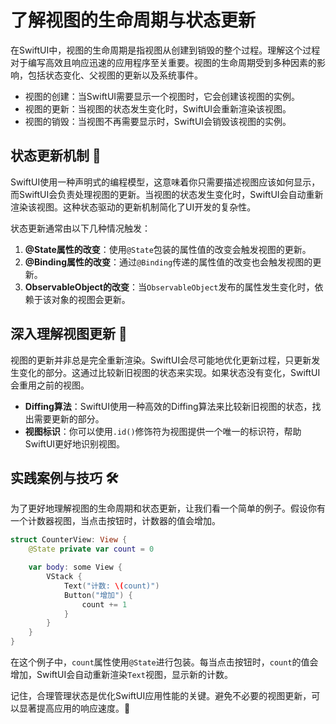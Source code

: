 ﻿# 了解视图的生命周期与状态更新

在SwiftUI中，视图的生命周期是指视图从创建到销毁的整个过程。理解这个过程对于编写高效且响应迅速的应用程序至关重要。视图的生命周期受到多种因素的影响，包括状态变化、父视图的更新以及系统事件。

*   视图的创建：当SwiftUI需要显示一个视图时，它会创建该视图的实例。
*   视图的更新：当视图的状态发生变化时，SwiftUI会重新渲染该视图。
*   视图的销毁：当视图不再需要显示时，SwiftUI会销毁该视图的实例。

## 状态更新机制 🔄

SwiftUI使用一种声明式的编程模型，这意味着你只需要描述视图应该如何显示，而SwiftUI会负责处理视图的更新。当视图的状态发生变化时，SwiftUI会自动重新渲染该视图。这种状态驱动的更新机制简化了UI开发的复杂性。

状态更新通常由以下几种情况触发：

1.  **@State属性的改变**：使用`@State`包装的属性值的改变会触发视图的更新。
2.  **@Binding属性的改变**：通过`@Binding`传递的属性值的改变也会触发视图的更新。
3.  **ObservableObject的改变**：当`ObservableObject`发布的属性发生变化时，依赖于该对象的视图会更新。

## 深入理解视图更新 🧐

视图的更新并非总是完全重新渲染。SwiftUI会尽可能地优化更新过程，只更新发生变化的部分。这通过比较新旧视图的状态来实现。如果状态没有变化，SwiftUI会重用之前的视图。

*   **Diffing算法**：SwiftUI使用一种高效的Diffing算法来比较新旧视图的状态，找出需要更新的部分。
*   **视图标识**：你可以使用`.id()`修饰符为视图提供一个唯一的标识符，帮助SwiftUI更好地识别视图。

## 实践案例与技巧 🛠️

为了更好地理解视图的生命周期和状态更新，让我们看一个简单的例子。假设你有一个计数器视图，当点击按钮时，计数器的值会增加。

```swift
struct CounterView: View {
    @State private var count = 0

    var body: some View {
        VStack {
            Text("计数: \(count)")
            Button("增加") {
                count += 1
            }
        }
    }
}
```

在这个例子中，`count`属性使用`@State`进行包装。每当点击按钮时，`count`的值会增加，SwiftUI会自动重新渲染`Text`视图，显示新的计数。

记住，合理管理状态是优化SwiftUI应用性能的关键。避免不必要的视图更新，可以显著提高应用的响应速度。🎉